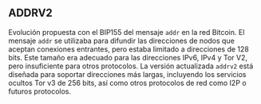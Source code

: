 ## ADDRV2

Evolución propuesta con el BIP155 del mensaje `addr` en la red Bitcoin. El mensaje `addr` se utilizaba para difundir las direcciones de nodos que aceptan conexiones entrantes, pero estaba limitado a direcciones de 128 bits. Este tamaño era adecuado para las direcciones IPv6, IPv4 y Tor V2, pero insuficiente para otros protocolos. La versión actualizada `addrv2` está diseñada para soportar direcciones más largas, incluyendo los servicios ocultos Tor v3 de 256 bits, así como otros protocolos de red como I2P o futuros protocolos.